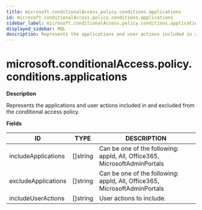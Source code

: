 ```yaml
---
title: microsoft.conditionalAccess.policy.conditions.applications
id: microsoft.conditionalAccess.policy.conditions.applications
sidebar_label: microsoft.conditionalAccess.policy.conditions.applications
displayed_sidebar: MQL
description: Represents the applications and user actions included in and excluded from the conditional access policy.
---
```


# microsoft.conditionalAccess.policy.conditions.applications

**Description**

Represents the applications and user actions included in and excluded from the conditional access policy.

**Fields**

| ID                  | TYPE             | DESCRIPTION                                                               |
| ------------------- | ---------------- | ------------------------------------------------------------------------- |
| includeApplications | &#91;&#93;string | Can be one of the following: appId, All, Office365, MicrosoftAdminPortals |
| excludeApplications | &#91;&#93;string | Can be one of the following: appId, All, Office365, MicrosoftAdminPortals |
| includeUserActions  | &#91;&#93;string | User actions to include.                                                  |
